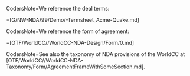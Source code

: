 CodersNote=We reference the deal terms:

=[G/NW-NDA/99/Demo/-Termsheet_Acme-Quake.md]

CodersNote=We reference the form of agreement:

=[OTF/WorldCC//WorldCC-NDA-Design/Form/0.md]  

CodersNote=See also the taxonomy of NDA provisions of the WorldCC at [OTF/WorldCC//WorldCC-NDA-Taxonomy/Form/AgreementFrameWithSomeSection.md].